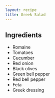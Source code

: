 ```yaml
---
layout: recipe
title: Greek Salad
---
```


## Ingredients

* Romaine
* Tomatoes
* Cucumber
* Red onion
* Black olives
* Green bell pepper
* Red bell pepper
* Feta
* Greek dressing


